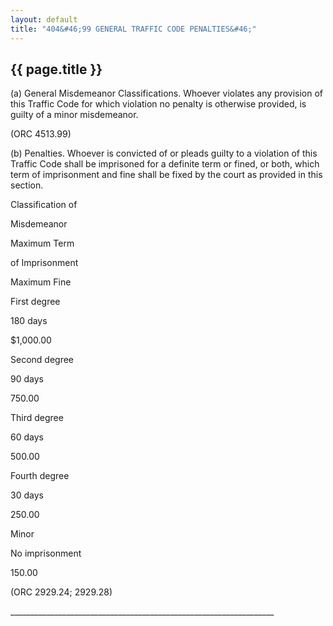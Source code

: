```yaml
---
layout: default 
title: "404&#46;99 GENERAL TRAFFIC CODE PENALTIES&#46;"
---
```


{{ page.title }}
----------------

​(a) General Misdemeanor Classifications. Whoever violates any provision
of this Traffic Code for which violation no penalty is otherwise
provided, is guilty of a minor misdemeanor.

(ORC 4513.99)

​(b) Penalties. Whoever is convicted of or pleads guilty to a violation
of this Traffic Code shall be imprisoned for a definite term or fined,
or both, which term of imprisonment and fine shall be fixed by the court
as provided in this section.

Classification of

Misdemeanor

Maximum Term

of Imprisonment

Maximum Fine

First degree

180 days

\$1,000.00

Second degree

90 days

750.00

Third degree

60 days

500.00

Fourth degree

30 days

250.00

Minor

No imprisonment

150.00

(ORC 2929.24; 2929.28)

\_\_\_\_\_\_\_\_\_\_\_\_\_\_\_\_\_\_\_\_\_\_\_\_\_\_\_\_\_\_\_\_\_\_\_\_\_\_\_\_\_\_\_\_\_\_\_\_\_\_\_\_\_\_\_\_\_\_\_\_\_\_\_\_\_\_
